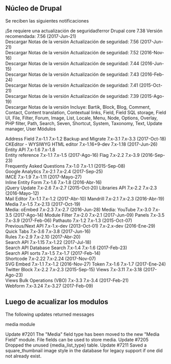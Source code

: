 ## Núcleo de Drupal

Se reciben las siguientes notificaciones

¡Se requiere una actualización de seguridad!error
Drupal core 7.38
Versión recomendada:	7.56 (2017-Jun-21)	
Descargar
Notas de la versión
Actualización de seguridad:	7.56 (2017-Jun-21)	
Descargar
Notas de la versión
Actualización de seguridad:	7.52 (2016-Nov-16)	
Descargar
Notas de la versión
Actualización de seguridad:	7.44 (2016-Jun-15)	
Descargar
Notas de la versión
Actualización de seguridad:	7.43 (2016-Feb-24)	
Descargar
Notas de la versión
Actualización de seguridad:	7.41 (2015-Oct-21)	
Descargar
Notas de la versión
Actualización de seguridad:	7.39 (2015-Ago-19)	
Descargar
Notas de la versión
Incluye: Bartik, Block, Blog, Comment, Contact, Content translation, Contextual links, Field, Field SQL storage, Field UI, File, Filter, Forum, Image, List, Locale, Menu, Node, Options, Overlay, PHP filter, Path, Search, Seven, Shortcut, System, Taxonomy, Text, Update manager, User
Módulos



Address Field 7.x-1.1 7.x-1.2 
Backup and Migrate 7.x-3.1 7.x-3.3 (2017-Oct-18)	
CKEditor - WYSIWYG HTML editor 7.x-1.16+9-dev  7.x-1.18 (2017-Jun-26)	
Entity API 7.x-1.6 7.x-1.8	
Entity reference 7.x-1.1 7.x-1.5 (2017-Ago-16)
Flag 7.x-2.2 7.x-3.9 (2016-Sep-23)	
Frequently Asked Questions 7.x-1.0 7.x-1.1 (2015-Sep-08)	
Google Analytics 7.x-2.1 7.x-2.4 (2017-Sep-25)	
IMCE 7.x-1.9 7.x-1.11 (2017-Mayo-27)	
Inline Entity Form 7.x-1.6 7.x-1.8 (2016-Abr-16)	
jQuery Update 7.x-2.6 7.x-2.7 (2015-Oct-20)	
Libraries API 7.x-2.2 7.x-2.3 (2016-Mayo-12)	
Mail Editor 7.x-1.1 7.x-1.2 (2017-Abr-10)
Mandrill 7.x-2.1 7.x-2.3 (2016-Abr-19)
Media 7.x-1.5 7.x-2.13 (2017-Oct-19)	
Media: oEmbed 7.x-2.3 7.x-2.7 (2016-Jun-28)	
Media: YouTube 7.x-3.0 7.x-3.5 (2017-Ago-14)
Module Filter 7.x-2.0 7.x-2.1 (2017-Jun-09)
Panels 7.x-3.5 7.x-3.9 (2017-Feb-06)
Pathauto 7.x-1.2 7.x-1.3 (2015-Oct-07)	
Previous/Next API 7.x-1.x-dev (2013-Oct-01) 7.x-2.x-dev (2016-Ene-29)	
Quick Tabs 7.x-3.6 7.x-3.8 (2017-Jun-16)	
Rules 7.x-2.9 7.x-2.10 (2017-Abr-20)	
Search API 7.x-1.15 7.x-1.22 (2017-Jul-18)	
Search API Database Search 7.x-1.4 7.x-1.6 (2017-Feb-23)	
Search API sorts 7.x-1.5 7.x-1.7 (2017-Feb-14)	
Shortcode 7.x-2.22 7.x-2.24 (2017-Nov-07)	
SVG Embed 7.x-1.1 7.x-1.2 (2016-Nov-27)	
Token 7.x-1.6 7.x-1.7 (2017-Ene-24)	
Twitter Block 7.x-2.2 7.x-2.3 (2015-Sep-15)	
Views 7.x-3.11 7.x-3.18 (2017-Ago-23)	
Views Bulk Operations (VBO) 7.x-3.3 7.x-3.4 (2017-Feb-21)	
Webform 7.x-3.24 7.x-3.27 (2017-Feb-09)	


## Luego de acualizar los modulos

The following updates returned messages

media module

Update #7201
The "Media" field type has been moved to the new "Media Field" module. File fields can be used to store media.
Update #7205
Dropped the unused {media_list_type} table.
Update #7211
Saved a square_thumbnail image style in the database for legacy support if one did not already exist.